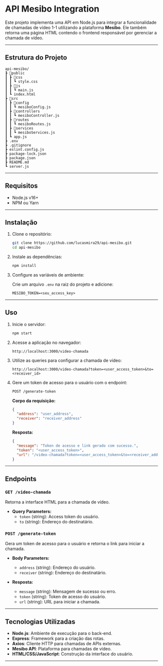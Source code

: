 # API Mesibo Integration

Este projeto implementa uma API em Node.js para integrar a funcionalidade de chamadas de vídeo 1-1 utilizando a plataforma **Mesibo**. Ele também retorna uma página HTML contendo o frontend responsável por gerenciar a chamada de vídeo.

---

## Estrutura do Projeto

```plaintext
api-mesibo/
┣ 📂public
┃ ┣ 📂css
┃ ┃ ┗ style.css
┃ ┣ 📂js
┃ ┃ ┗ main.js
┃ ┗ index.html
┣ 📂src
┃ ┣ 📂config
┃ ┃ ┗ mesiboConfig.js
┃ ┣ 📂controllers
┃ ┃ ┗ mesiboController.js
┃ ┣ 📂routes
┃ ┃ ┗ mesiboRoutes.js
┃ ┣ 📂services
┃ ┃ ┗ mesiboServices.js
┃ ┗ app.js
┣ .env
┣ .gitignore
┣ eslint.config.js
┣ package-lock.json
┣ package.json
┣ README.md
┗ server.js
```

---

## Requisitos

- Node.js v16+
- NPM ou Yarn

---

## Instalação

1. Clone o repositório:

   ```bash
   git clone https://github.com/lucasmira29/api-mesibo.git
   cd api-mesibo
   ```

2. Instale as dependências:

   ```bash
   npm install
   ```

3. Configure as variáveis de ambiente:

   Crie um arquivo `.env` na raiz do projeto e adicione:

   ```env
   MESIBO_TOKEN=<seu_access_key>
   ```

---

## Uso

1. Inicie o servidor:

   ```bash
   npm start
   ```

2. Acesse a aplicação no navegador:

   ```
   http://localhost:3000/video-chamada
   ```

3. Utilize as queries para configurar a chamada de vídeo:

   ```
   http://localhost:3000/video-chamada?token=<user_access_token>&to=<receiver_id>
   ```

4. Gere um token de acesso para o usuário com o endpoint:

   ```bash
   POST /generate-token
   ```

   **Corpo da requisição:**

   ```json
   {
     "address": "user_address",
     "receiver": "receiver_address"
   }
   ```

   **Resposta:**

   ```json
   {
     "message": "Token de acesso e link gerado com sucesso.",
     "token": "<user_access_token>",
     "url": "/video-chamada?token=<user_access_token>&to=<receiver_address>"
   }
   ```

---

## Endpoints

### `GET /video-chamada`

Retorna a interface HTML para a chamada de vídeo.

- **Query Parameters:**
  - `token` (string): Access token do usuário.
  - `to` (string): Endereço do destinatário.

### `POST /generate-token`

Gera um token de acesso para o usuário e retorna o link para iniciar a chamada.

- **Body Parameters:**

  - `address` (string): Endereço do usuário.
  - `receiver` (string): Endereço do destinatário.

- **Resposta:**

  - `message` (string): Mensagem de sucesso ou erro.
  - `token` (string): Token de acesso do usuário.
  - `url` (string): URL para iniciar a chamada.

---

## Tecnologias Utilizadas

- **Node.js**: Ambiente de execução para o back-end.
- **Express**: Framework para a criação das rotas.
- **Axios**: Cliente HTTP para chamadas de APIs externas.
- **Mesibo API**: Plataforma para chamadas de vídeo.
- **HTML/CSS/JavaScript**: Construção da interface do usuário.

---

